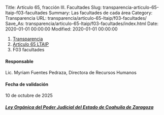 Title: Artículo 65, fracción III. Facultades
Slug: transparencia-articulo-65-ltaip-f03-facultades
Summary: Las facultades de cada área
Category: Transparencia
URL: transparencia/articulo-65-ltaip/f03-facultades/
Save_As: transparencia/articulo-65-ltaip/f03-facultades/index.html
Date: 2020-01-01 00:00:00
Modified: 2020-01-01 00:00:00


<nav aria-label="breadcrumb">
<ol class="breadcrumb">
<li class="breadcrumb-item"><a href="../../">Transparencia</a></li>
<li class="breadcrumb-item"><a href="../">Artículo 65 LTAIP</a></li>
<li class="breadcrumb-item active" aria-current="page">F03 facultades</li>
</ol>
</nav>



#### Responsable

Lic. Myriam Fuentes Pedraza, Directora de Recursos Humanos

#### Fecha de validación

10 de octubre de 2025


#### [*Ley Orgánica del Poder Judicial del Estado de Coahuila de Zaragoza*](https://congresocoahuila.gob.mx/transparencia/03/Leyes_Coahuila/coa61.pdf)


<html lang="es">
<head>
    <meta charset="UTF-8">
    <meta name="viewport" content="width=device-width, initial-scale=1.0">
    <title>Facultades del PJECZ</title>
    <link rel="stylesheet" href="https://cdnjs.cloudflare.com/ajax/libs/font-awesome/6.5.2/css/all.min.css">
</head>
<body>

<div id="f03-facultades-original">
    <style>
        /* La clave del encapsulamiento: el ID #f03-facultades-original */
        #f03-facultades-original {
            /* Estilos originales del body, aplicados solo a tu div */
            font-family: Arial, sans-serif;
            background-color: transparent; /* No sobrescribir el fondo de la página */
            margin: 20px auto; /* Centrar y dar margen a tu bloque */
            max-width: 800px; 
        }
        
        #f03-facultades-original h1 {
            color: #49545E;
            text-align: center;
            margin-bottom: 20px;
            font-weight: bold;
        }
        
        #f03-facultades-original details {
            margin-bottom: 10px;
            border-radius: 5px;
            overflow: hidden;
            border: 1px solid #ccc;
        }
        
        #f03-facultades-original summary {
            cursor: pointer;
            padding: 15px;
            font-size: 1.1em;
            font-weight: bold;
            display: flex;
            align-items: center;
            justify-content: space-between;
            background-color: #49545E;
            color: white;
        }
        
        #f03-facultades-original summary i {
            margin-right: 10px;
            color: white;
        }
        
        #f03-facultades-original summary a {
            color: white;
            text-decoration: none;
        }
        
        #f03-facultades-original summary a:hover {
            text-decoration: underline;
        }
        
        #f03-facultades-original details[open] summary .arrow {
            transform: rotate(90deg);
        }
        
        #f03-facultades-original .arrow {
            transition: transform 0.3s ease;
            color: white;
        }
        
        #f03-facultades-original ul {
            list-style: none;
            padding: 0 20px 15px 20px;
            margin: 0;
            background-color: white;
        }
        
        #f03-facultades-original ul li {
            padding: 6px 0;
        }
        
        #f03-facultades-original a {
            text-decoration: none;
            color: #333;
        }
        
        #f03-facultades-original a:hover {
            text-decoration: underline;
        }
    </style>
    
    <h1>FACULTADES</h1>
    
    <details>
        <summary><span><i class="fa-solid fa-sitemap"></i> Órganos Jurisdiccionales</span><i class="fa-solid fa-chevron-right arrow"></i></summary>
        <ul>
            <li>📂 <a href="https://drive.google.com/file/d/1rzdrlkRFq0xMoLRK-1iRIIFijH_Purzh/view?usp=drive_link" target="_blank"> Facultades de los Órganos Jurisdiccionales</a></li>
        </ul>
    </details>
    
    <details>
        <summary><span><i class="fa-solid fa-sitemap"></i> Órganos No Jurisdiccionales</span><i class="fa-solid fa-chevron-right arrow"></i></summary>
        <ul>
            <li>📂 <a href="https://drive.google.com/file/d/1wVi2WrhDc77LRZW6sCwUfoVFtJR6MUf2/view?usp=drive_link" target="_blank"> Facultades de los Órganos No Jurisdiccionales</a></li>
        </ul>
    </details>
    
    <details>
        <summary><span><i class="fa-solid fa-sitemap"></i> Órganos Administrativos</span><i class="fa-solid fa-chevron-right arrow"></i></summary>
        <ul>
            <li>📂 <a href="https://drive.google.com/file/d/1FhqAhkUwdHC8Ng9cUeCN-h8kqqdXHvOJ/view?usp=drive_link" target="_blank"> Facultades de los Órganos Administrativos</a></li>
        </ul>
    </details>

</div>

</body>
</html>
## Descargar

- [Órganos Administrativos.pdf](https://storage.googleapis.com/pjecz-gob-mx/Transparencia/Artículo 65 LTAIP/F03 facultades/Órganos Administrativos.pdf)
- [Órganos Jurisdiccionales.pdf](https://storage.googleapis.com/pjecz-gob-mx/Transparencia/Artículo 65 LTAIP/F03 facultades/Órganos Jurisdiccionales.pdf)
- [Órganos No Jurisdiccionales.pdf](https://storage.googleapis.com/pjecz-gob-mx/Transparencia/Artículo 65 LTAIP/F03 facultades/Órganos No Jurisdiccionales.pdf)
